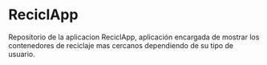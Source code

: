 # ReciclApp
Repositorio de la aplicacion ReciclApp, aplicación encargada de mostrar los contenedores de reciclaje mas cercanos dependiendo de su tipo de usuario.
